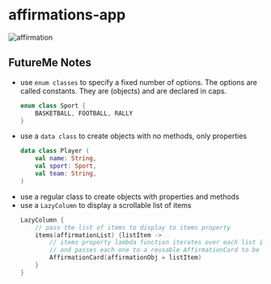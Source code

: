 # affirmations-app

![affirmation](https://github.com/2Kelvin/affirmations-app/assets/85868026/995ae41c-8b6f-42e8-9e2e-cd6f706b27f7)

## FutureMe Notes

- use `enum classes` to specify a fixed number of options. The options are called constants. They are (objects) and are declared in caps.
    ```kotlin
    enum class Sport {
        BASKETBALL, FOOTBALL, RALLY
    }
    ```
- use a `data class` to create objects with no methods, only properties
    ```kotlin
    data class Player (
        val name: String,
        val sport: Sport,
        val team: String,
    )
    ```
- use a regular class to create objects with properties and methods
- use a `LazyColumn` to display a scrollable list of items
    ```kotlin
    LazyColumn {
        // pass the list of items to display to items property
        items(affirmationList) {listItem ->
            // items property lambda function iterates over each list item in the list
            // and passes each one to a reusable AffirmationCard to be displayed in the UI
            AffirmationCard(affirmationObj = listItem)
        }
    }
    ```